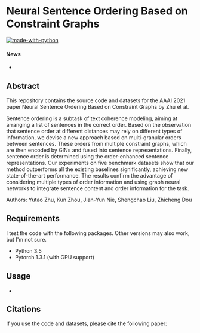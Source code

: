 # Neural Sentence Ordering Based on Constraint Graphs

[![made-with-python](https://img.shields.io/badge/Made%20with-Python-red.svg)](#python)

#### News
- 

## Abstract
This repository contains the source code and datasets for the AAAI 2021 paper Neural Sentence Ordering Based on Constraint Graphs by Zhu et al. <br>

Sentence ordering is a subtask of text coherence modeling, aiming at arranging a list of sentences in the correct order. Based on the observation that sentence order at different distances may rely on different types of information, we devise a new approach based on multi-granular orders between sentences. These orders from multiple constraint graphs, which are then encoded by GINs and fused into sentence representations. Finally, sentence order is determined using the order-enhanced sentence representations. Our experiments on five benchmark datasets show that our method outperforms all the existing baselines significantly, achieving new state-of-the-art performance. The results confirm the advantage of considering multiple types of order information and using graph neural networks to integrate sentence content and order information for the task.

Authors: Yutao Zhu, Kun Zhou, Jian-Yun Nie, Shengchao Liu, Zhicheng Dou

## Requirements
I test the code with the following packages. Other versions may also work, but I'm not sure. <br>
- Python 3.5 <br>
- Pytorch 1.3.1 (with GPU support)<br>

## Usage
- 

## Citations
If you use the code and datasets, please cite the following paper:  
```

```
